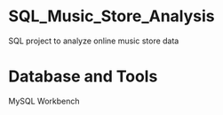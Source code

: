 # SQL_Music_Store_Analysis
SQL project to analyze online music store data


# Database and Tools
  MySQL Workbench
  



